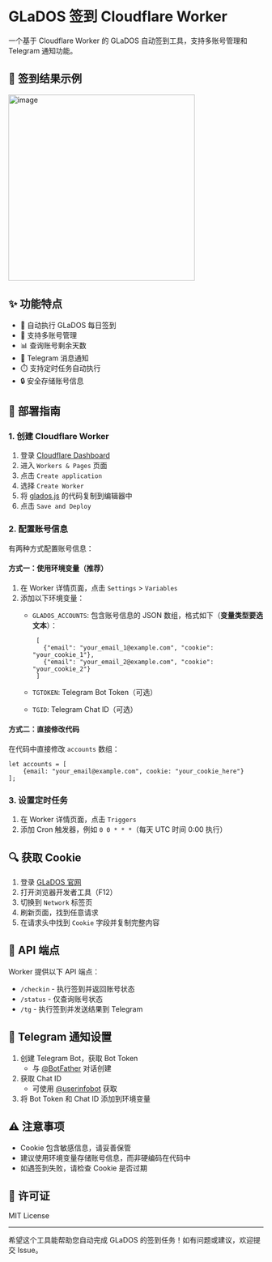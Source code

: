 # GLaDOS 签到 Cloudflare Worker

一个基于 Cloudflare Worker 的 GLaDOS 自动签到工具，支持多账号管理和 Telegram 通知功能。

## 📝 签到结果示例
<img width="368" alt="image" src="https://github.com/user-attachments/assets/57ef78b1-1f41-4e87-b307-e68cdd3e304a" />

## ✨ 功能特点
- 🔄 自动执行 GLaDOS 每日签到
- 👥 支持多账号管理
- 📊 查询账号剩余天数
- 📱 Telegram 消息通知
- ⏱️ 支持定时任务自动执行
- 🔒 安全存储账号信息

## 🚀 部署指南

### 1. 创建 Cloudflare Worker

1. 登录 [Cloudflare Dashboard](https://dash.cloudflare.com/)
2. 进入 `Workers & Pages` 页面
3. 点击 `Create application`
4. 选择 `Create Worker`
5. 将 [glados.js](https://raw.githubusercontent.com/axinhouzilaoyue/cloudflare/refs/heads/main/workers/glados.js) 的代码复制到编辑器中
7. 点击 `Save and Deploy`

### 2. 配置账号信息

有两种方式配置账号信息：

#### 方式一：使用环境变量（推荐）

1. 在 Worker 详情页面，点击 `Settings` > `Variables`
2. 添加以下环境变量：
   - `GLADOS_ACCOUNTS`: 包含账号信息的 JSON 数组，格式如下（**变量类型要选文本**）：
       ```
        [
          {"email": "your_email_1@example.com", "cookie": "your_cookie_1"},
          {"email": "your_email_2@example.com", "cookie": "your_cookie_2"}
        ]
       ```
    
   - `TGTOKEN`: Telegram Bot Token（可选）
   - `TGID`: Telegram Chat ID（可选）

#### 方式二：直接修改代码

在代码中直接修改 `accounts` 数组：

```
let accounts = [
    {email: "your_email@example.com", cookie: "your_cookie_here"}
];
```

### 3. 设置定时任务

1. 在 Worker 详情页面，点击 `Triggers`
2. 添加 Cron 触发器，例如 `0 0 * * *`（每天 UTC 时间 0:00 执行）

## 🔍 获取 Cookie

1. 登录 [GLaDOS 官网](https://glados.rocks/)
2. 打开浏览器开发者工具（F12）
3. 切换到 `Network` 标签页
4. 刷新页面，找到任意请求
5. 在请求头中找到 `Cookie` 字段并复制完整内容

## 📡 API 端点

Worker 提供以下 API 端点：

- `/checkin` - 执行签到并返回账号状态
- `/status` - 仅查询账号状态
- `/tg` - 执行签到并发送结果到 Telegram

## 📱 Telegram 通知设置

1. 创建 Telegram Bot，获取 Bot Token
   - 与 [@BotFather](https://t.me/BotFather) 对话创建
2. 获取 Chat ID
   - 可使用 [@userinfobot](https://t.me/userinfobot) 获取
3. 将 Bot Token 和 Chat ID 添加到环境变量

## ⚠️ 注意事项

- Cookie 包含敏感信息，请妥善保管
- 建议使用环境变量存储账号信息，而非硬编码在代码中
- 如遇签到失败，请检查 Cookie 是否过期

## 📄 许可证

MIT License

---

希望这个工具能帮助您自动完成 GLaDOS 的签到任务！如有问题或建议，欢迎提交 Issue。
